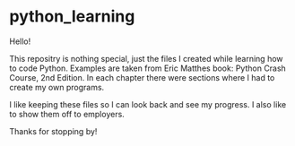 # python_learning

Hello!

This repositry is nothing special, just the files I created while learning how to code Python. 
Examples are taken from Eric Matthes book: Python Crash Course, 2nd Edition.
In each chapter there were sections where I had to create my own programs. 

I like keeping these files so I can look back and see my progress. I also like to show them off to employers. 

Thanks for stopping by!
